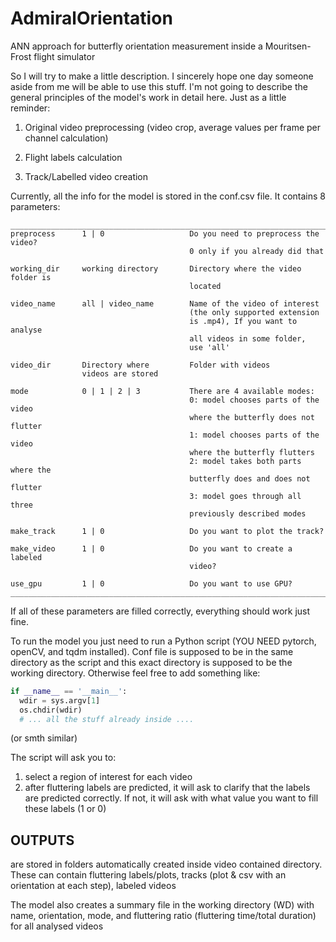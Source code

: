 # AdmiralOrientation
ANN approach for butterfly orientation measurement inside a Mouritsen-Frost flight simulator

So I will try to make a little description. I sincerely hope one day someone
aside from me will be able to use this stuff.
I'm not going to describe the general principles of the model's work in detail here.
Just as a little reminder:

1) Original video preprocessing (video crop, average values per frame per channel
calculation)

2) Flight labels calculation

3) Track/Labelled video creation

Currently, all the info for the model is stored in the conf.csv file. It contains
8 parameters:
```text
__________________________________________________________________________
preprocess      1 | 0                   Do you need to preprocess the video?
                                        0 only if you already did that

working_dir     working directory       Directory where the video folder is
                                        located

video_name      all | video_name        Name of the video of interest
                                        (the only supported extension
                                        is .mp4), If you want to analyse
                                        all videos in some folder,
                                        use 'all'

video_dir       Directory where         Folder with videos
                videos are stored

mode            0 | 1 | 2 | 3           There are 4 available modes:
                                        0: model chooses parts of the video
                                        where the butterfly does not flutter
                                        1: model chooses parts of the video
                                        where the butterfly flutters
                                        2: model takes both parts where the
                                        butterfly does and does not flutter
                                        3: model goes through all three
                                        previously described modes

make_track      1 | 0                   Do you want to plot the track?

make_video      1 | 0                   Do you want to create a labeled
                                        video?

use_gpu         1 | 0                   Do you want to use GPU?
__________________________________________________________________________
```
If all of these parameters are filled correctly, everything should work just fine.

To run the model you just need to run a Python script (YOU NEED pytorch, openCV,
and tqdm installed). Conf file is supposed to be in the same directory as the script and this exact directory is supposed to be the working directory.
Otherwise feel free to add something like:
```python
if __name__ == '__main__':
  wdir = sys.argv[1]
  os.chdir(wdir)
  # ... all the stuff already inside ....
```
(or smth similar)

The script will ask you to:

1) select a region of interest for each video
2) after fluttering labels are predicted, it will ask to clarify that the labels are
predicted correctly. If not, it will ask with what value you want to fill these
labels (1 or 0)

## OUTPUTS
are stored in folders automatically created inside video contained directory.
These can contain fluttering labels/plots, tracks (plot & csv with an orientation at
each step), labeled videos

The model also creates a summary file in the working directory (WD) with name, orientation,
mode, and fluttering ratio (fluttering time/total duration) for all analysed videos
